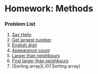 Homework: Methods
=================


### Problem List

1. [Say Hello](./01.SayHello)
1. [Get largest number](./02.GetLargestNumber)
1. [English digit](./03.EnglishDigit)
1. [Appearance count](./04.AppearanceCount)
1. [Larger than neighbours](./05.LargerThanNeighbours)
1. [First larger than neighbours](./06.FirstLargerThanNeighbours)
1. [Sorting array](./07.Sorting array)